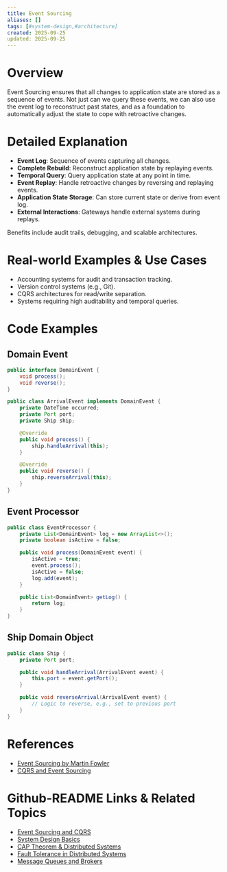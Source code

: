 ```yaml
---
title: Event Sourcing
aliases: []
tags: [#system-design,#architecture]
created: 2025-09-25
updated: 2025-09-25
---
```


# Overview

Event Sourcing ensures that all changes to application state are stored as a sequence of events. Not just can we query these events, we can also use the event log to reconstruct past states, and as a foundation to automatically adjust the state to cope with retroactive changes.

# Detailed Explanation

- **Event Log**: Sequence of events capturing all changes.
- **Complete Rebuild**: Reconstruct application state by replaying events.
- **Temporal Query**: Query application state at any point in time.
- **Event Replay**: Handle retroactive changes by reversing and replaying events.
- **Application State Storage**: Can store current state or derive from event log.
- **External Interactions**: Gateways handle external systems during replays.

Benefits include audit trails, debugging, and scalable architectures.

# Real-world Examples & Use Cases

- Accounting systems for audit and transaction tracking.
- Version control systems (e.g., Git).
- CQRS architectures for read/write separation.
- Systems requiring high auditability and temporal queries.

# Code Examples

## Domain Event

```java
public interface DomainEvent {
    void process();
    void reverse();
}

public class ArrivalEvent implements DomainEvent {
    private DateTime occurred;
    private Port port;
    private Ship ship;

    @Override
    public void process() {
        ship.handleArrival(this);
    }

    @Override
    public void reverse() {
        ship.reverseArrival(this);
    }
}
```

## Event Processor

```java
public class EventProcessor {
    private List<DomainEvent> log = new ArrayList<>();
    private boolean isActive = false;

    public void process(DomainEvent event) {
        isActive = true;
        event.process();
        isActive = false;
        log.add(event);
    }

    public List<DomainEvent> getLog() {
        return log;
    }
}
```

## Ship Domain Object

```java
public class Ship {
    private Port port;

    public void handleArrival(ArrivalEvent event) {
        this.port = event.getPort();
    }

    public void reverseArrival(ArrivalEvent event) {
        // Logic to reverse, e.g., set to previous port
    }
}
```

# References

- [Event Sourcing by Martin Fowler](https://martinfowler.com/eaaDev/EventSourcing.html)
- [CQRS and Event Sourcing](https://docs.microsoft.com/en-us/azure/architecture/patterns/cqrs)

# Github-README Links & Related Topics

- [Event Sourcing and CQRS](event-sourcing-and-cqrs/README.md)
- [System Design Basics](system-design-basics/README.md)
- [CAP Theorem & Distributed Systems](cap-theorem-and-distributed-systems/README.md)
- [Fault Tolerance in Distributed Systems](fault-tolerance-in-distributed-systems/README.md)
- [Message Queues and Brokers](message-queues-and-brokers/README.md)